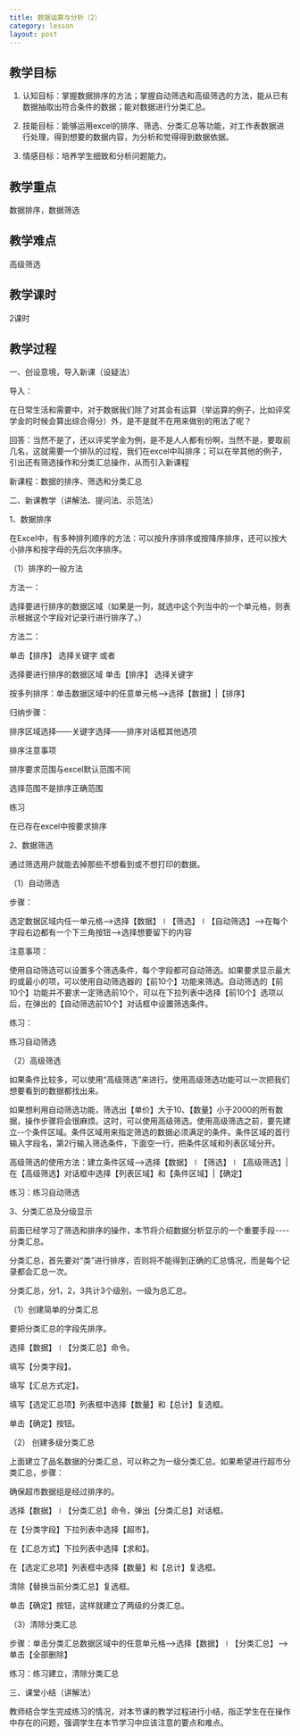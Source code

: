 ```yaml
---
title: 数据运算与分析（2）
category: lesson
layout: post
---
```


## 教学目标

1. 认知目标：掌握数据排序的方法；掌握自动筛选和高级筛选的方法，能从已有数据抽取出符合条件的数据；能对数据进行分类汇总。

2. 技能目标：能够运用excel的排序、筛选、分类汇总等功能，对工作表数据进行处理，得到想要的数据内容，为分析和觉得得到数据依据。

3. 情感目标：培养学生细致和分析问题能力。

## 教学重点

数据排序，数据筛选

## 教学难点

高级筛选

## 教学课时

2课时

## 教学过程

一、创设意境，导入新课（设疑法）

导入：

在日常生活和需要中，对于数据我们除了对其会有运算（举运算的例子，比如评奖学金的时候会算出综合得分）外，是不是就不在用来做别的用法了呢？

回答：当然不是了，还以评奖学金为例，是不是人人都有份啊，当然不是，要取前几名，这就需要一个排队的过程，我们在excel中叫排序；可以在举其他的例子，引出还有筛选操作和分类汇总操作，从而引入新课程

新课程：数据的排序、筛选和分类汇总

二、新课教学（讲解法、提问法、示范法）

1、数据排序

在Excel中，有多种排列顺序的方法：可以按升序排序或按降序排序，还可以按大小排序和按字母的先后次序排序。

（1）排序的一般方法

方法一：

选择要进行排序的数据区域（如果是一列，就选中这个列当中的一个单元格，则表示根据这个字段对记录行进行排序了。）

方法二：

单击【排序】  选择关键字  或者

选择要进行排序的数据区域  单击【排序】  选择关键字

按多列排序：单击数据区域中的任意单元格—>选择【数据】|【排序】

归纳步骤：

排序区域选择——关键字选择——排序对话框其他选项

排序注意事项

排序要求范围与excel默认范围不同

选择范围不是排序正确范围

练习

在已存在excel中按要求排序

2、数据筛选

通过筛选用户就能去掉那些不想看到或不想打印的数据。

（1）自动筛选

步骤：

选定数据区域内任一单元格—>选择【数据】∣【筛选】∣【自动筛选】—>在每个字段右边都有一个下三角按钮—>选择想要留下的内容

注意事项：

使用自动筛选可以设置多个筛选条件，每个字段都可自动筛选。如果要求显示最大的或最小的项，可以使用自动筛选器的【前10个】功能来筛选。自动筛选的【前10个】功能并不要求一定筛选前10个，可以在下拉列表中选择【前10个】选项以后，在弹出的【自动筛选前10个】对话框中设置筛选条件。

练习：

练习自动筛选

（2）高级筛选

如果条件比较多，可以使用“高级筛选”来进行。使用高级筛选功能可以一次把我们想要看到的数据都找出来。

如果想利用自动筛选功能，筛选出【单价】大于10、【数量】小于2000的所有数据，操作步骤将会很麻烦。这时，可以使用高级筛选。使用高级筛选之前，要先建立--个条件区域。条件区域用来指定筛选的数据必须满足的条件。条件区域的首行输入字段名，第2行输入筛选条件，下面空一行，把条件区域和列表区域分开。

高级筛选的使用方法：建立条件区域—>选择【数据】∣【筛选】∣【高级筛选】|在【高级筛选】对话框中选择【列表区域】和【条件区域】|【确定】

练习：练习自动筛选

3、分类汇总及分级显示

前面已经学习了筛选和排序的操作，本节将介绍数据分析显示的一个重要手段----分类汇总。

分类汇总，首先要对“类”进行排序，否则将不能得到正确的汇总情况，而是每个记录都会汇总一次。

分类汇总，分1，2，3共计3个级别，一级为总汇总。

（1）创建简单的分类汇总

要把分类汇总的字段先排序。

选择【数据】∣【分类汇总】命令。

填写【分类字段】。

填写【汇总方式定】。

填写【选定汇总项】列表框中选择【数量】和【总计】复选框。

单击【确定】按钮。

（2） 创建多级分类汇总

上面建立了品名数据的分类汇总，可以称之为一级分类汇总。如果希望进行超市分类汇总，步骤：

确保超市数据组是经过排序的。

选择【数据】∣【分类汇总】命令，弹出【分类汇总】对话框。

在【分类字段】下拉列表中选择【超市】。

在【汇总方式】下拉列表中选择【求和】。

在【选定汇总项】列表框中选择【数量】和【总计】复选框。

清除【替换当前分类汇总】复选框。
  
单击【确定】按钮，这样就建立了两级的分类汇总。

（3）清除分类汇总

步骤：单击分类汇总数据区域中的任意单元格—>选择【数据】∣【分类汇总】—>单击【全部删除】

练习：练习建立，清除分类汇总

三、课堂小结（讲解法）

教师结合学生完成练习的情况，对本节课的教学过程进行小结，指正学生在在操作中存在的问题，强调学生在本节学习中应该注意的要点和难点。